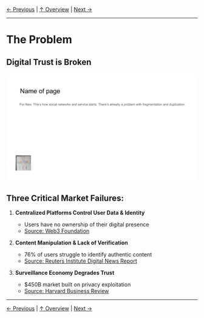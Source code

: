 [← Previous](slide01.md) | [↑ Overview](../README.md) | [Next →](slide03.md)

---

# The Problem

## Digital Trust is Broken

![The Problem](../images/slide2.png)


## Three Critical Market Failures:

1. **Centralized Platforms Control User Data & Identity**
   - Users have no ownership of their digital presence
   - [Source: Web3 Foundation](https://web3.foundation/about/)

2. **Content Manipulation & Lack of Verification**
   - 76% of users struggle to identify authentic content
   - [Source: Reuters Institute Digital News Report](https://reutersinstitute.politics.ox.ac.uk/digital-news-report/2022)

3. **Surveillance Economy Degrades Trust**
   - $450B market built on privacy exploitation
   - [Source: Harvard Business Review](https://hbr.org/2022/10/the-hidden-cost-of-digital-surveillance)



---

[← Previous](slide01.md) | [↑ Overview](../README.md) | [Next →](slide03.md)

